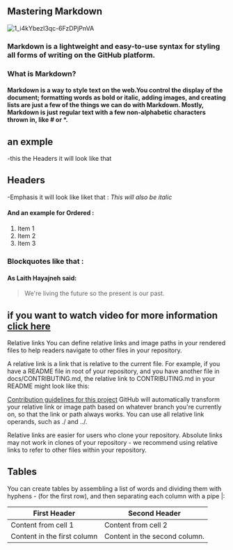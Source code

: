 ## **Mastering Markdown**


![1_i4kYbezI3qc-6FzDPjPnVA](https://user-images.githubusercontent.com/82310575/114393357-9878e880-9ba2-11eb-842a-05bb0cb48fbd.png)

### Markdown is a lightweight and easy-to-use syntax for styling all forms of writing on the GitHub platform.
### What is Markdown?
#### Markdown is a way to style text on the web.You control the display of the document; formatting words as bold or italic, adding images, and creating lists are just a few of the things we can do with Markdown. Mostly, Markdown is just regular text with a few non-alphabetic characters thrown in, like # or *.
## an exmple 
-this the Headers it will look like that
## **Headers**
-Emphasis it will look like liket that  :
 _This will also be italic_
 #### And an example for Ordered :
 1. Item 1
 1. Item 2
 1. Item 3
### Blockquotes like that :
#### As Laith Hayajneh  said:

> We're living the future so
> the present is our past.
> 


## if you want to watch video for more information [click here](https://youtu.be/2MsN8gpT6jY)


Relative links
You can define relative links and image paths in your rendered files to help readers navigate to other files in your repository.

A relative link is a link that is relative to the current file. For example, if you have a README file in root of your repository, and you have another file in docs/CONTRIBUTING.md, the relative link to CONTRIBUTING.md in your README might look like this:

[Contribution guidelines for this project](docs/CONTRIBUTING.md)
GitHub will automatically transform your relative link or image path based on whatever branch you're currently on, so that the link or path always works. You can use all relative link operands, such as ./ and ../.

Relative links are easier for users who clone your repository. Absolute links may not work in clones of your repository - we recommend using relative links to refer to other files within your repository.
## Tables
You can create tables by assembling a list of words and dividing them with hyphens - (for the first row), and then separating each column with a pipe |:

First Header | Second Header
------------ | -------------
Content from cell 1 | Content from cell 2
Content in the first column | Content in the second column.
